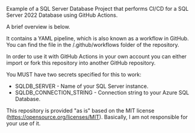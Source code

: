 Example of a SQL Server Database Project that performs CI/CD for a SQL Server 2022 Database using GitHub Actions. 

A brief overview is below. 

It contains a YAML pipeline, which is also known as a workflow in GitHub. You can find the file in the /.github/workflows folder of the repository.

In order to use it with GitHub Actions in your own account you can either import or fork this repository into another GitHub repository.

You MUST have two secrets specified for this to work:

* SQLDB_SERVER - Name of your SQL Server instance.
* SQLDB_CONNECTION_STRING - Connection string to your Azure SQL Database.

This repository is provided "as is" based on the MIT license (https://opensource.org/licenses/MIT). Basically, I am not responsible for your use of it.

